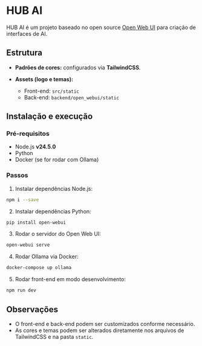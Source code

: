 # HUB AI

HUB AI é um projeto baseado no open source [Open Web UI](https://github.com/open-web-ui/open-web-ui) para criação de interfaces de AI.

## Estrutura

* **Padrões de cores:** configurados via **TailwindCSS**.
* **Assets (logo e temas):**

  * Front-end: `src/static`
  * Back-end: `backend/open_webui/static`

## Instalação e execução

### Pré-requisitos

* Node.js **v24.5.0**
* Python
* Docker (se for rodar com Ollama)

### Passos

1. Instalar dependências Node.js:

```bash
npm i --save
```

2. Instalar dependências Python:

```bash
pip install open-webui
```

3. Rodar o servidor do Open Web UI:

```bash
open-webui serve
```

4. Rodar Ollama via Docker:

```bash
docker-compose up ollama
```

5. Rodar front-end em modo desenvolvimento:

```bash
npm run dev
```

## Observações

* O front-end e back-end podem ser customizados conforme necessário.
* As cores e temas podem ser alterados diretamente nos arquivos de TailwindCSS e na pasta `static`.
